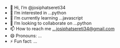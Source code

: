 - 👋 Hi, I’m @josiphatsereti34
- 👀 I’m interested in ...python
- 🌱 I’m currently learning ...javascript
- 💞️ I’m looking to collaborate on ...python
- 📫 How to reach me ...josiphatsereti34@gmail.com
- 😄 Pronouns: ...
- ⚡ Fun fact: ...

<!---
josiphatsereti34/josiphatsereti34 is a ✨ special ✨ repository because its `README.md` (this file) appears on your GitHub profile.
You can click the Preview link to take a look at your changes.
--->
